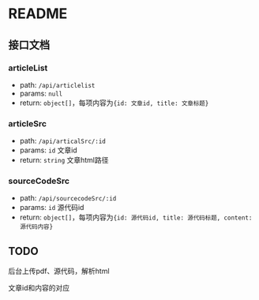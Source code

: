 # README

## 接口文档

### articleList

* path: `/api/articlelist`
* params: `null`
* return: `object[]`，每项内容为`{id: 文章id, title: 文章标题}`

### articleSrc

* path: `/api/articalSrc/:id`
* params: `id` 文章id
* return: `string` 文章html路径

### sourceCodeSrc

* path: `/api/sourcecodeSrc/:id`
* params: `id` 源代码id
* return: `object[]`，每项内容为`{id: 源代码id, title: 源代码标题, content: 源代码内容}`

## TODO

后台上传pdf、源代码，解析html

文章id和内容的对应
